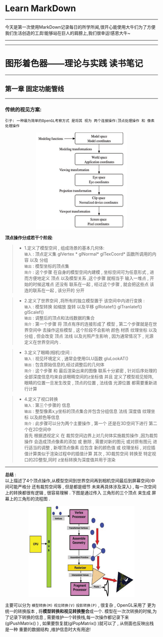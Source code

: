# Learn MarkDown  
***
今天是第一次使用MarkDown记录每日的所学所闻,很开心能使用大牛们为了方便我们生活创造的工具!能够站在巨人的肩膀上,我们很幸运!感恩大牛~
***

***
# 图形着色器——理论与实践 读书笔记
***
## 第一章 固定功能管线
***
### 传统的视见方案:
```
引子: 一种最为简单的OpenGL考察方式 是将其 视为 两个连接操作:顶点处理操作 和 像素处理操作
```
<div align=center>
<img width="300" height="320" src="https://github.com/13269351120/Daily_Study/raw/master/2018.11.17/OpenGL%20Vertex%20processing.png"/ alt = "OpenGL Vertex Processing">
</div>


__顶点操作分成若干个阶段__:
> * 1.定义了模型空间 , 组成场景的基本几何体:  
`输入` :  顶点定义集 glVertex * glNormal* glTexCoord* 函数所调用的内容 以及 分组  
`输出` :  模型坐标的顶点集  
`简介` :  这个步骤 在自身的模型空间内建模 , 坐标空间可为任意形式 , 进而方便地定义 顶点 以及模型关系 ,这个步骤 就相当于 输入一堆点 , 开始的时候这堆点 还没有 联系在一起 , 经过这个步骤 , 就会把这些点 该连的联系在一起 , 该分开的 分开  

> * 2.定义了世界空间 ,将所有的独立模型置于 该空间中内进行变换 :   
`输入` :  模型转换 如缩放 旋转 以及平移 glRotatef() glTranlatef() glScalef()   
`输出` :  调整后的顶点和法线数据的集合   
`简介` : 第一个步骤 将 顶点有序的连接形成了 模型 , 第二个步骤就是在世界空间中 去操作这些模型 , 这个阶段不会影响 颜色 材质 纹理坐标 以及分组 , 但会改变 顶点 法线 以及光照产生影响 , 因为通常情况下 , 光源 定义在世界空间内 .  
	
> * 3.定义了眼睛(相机)空间 :   
`输入` : 视见环境定义 , 通常会使用GLU函数 gluLookAT()   
`输出` : 包含原始信息的,经过调整后的几何体    
`简介` : 这个步骤 和 最后渲染出来的图像 联系十分紧密 , 针对后序处理的全部深度信息均来自该眼睛空间的z坐标值 并且 定义了模型视见矩阵, 眼睛的位置一旦发生改变 , 顶点的位置 , 法线值 光源位置 都需要重新进行计算   

> * 4.定义了视口转换   
`输入` : 第三个步骤的 信息   
`输出` : 整型像素x,y坐标的顶点集合并包含分组信息 法线 深度值 纹理坐标 以及颜色等信息  
`简介` : 此步骤可以分为两个主要操作 , 第一个 还是在3D空间下进行 第二个在2D空间中  
首先 根据透视定义 在 裁剪空间边界上对几何体实施裁剪操作 ,因为裁剪操作 会造成顶点像素的添加 或 删除 , 需要对新的图元 或对原有图元 进行适当的调整 , 新增顶点像素 应包含 新的颜色值 或 纹理坐标 , 对应插值计算类似于渲染过程中的插值计算 
其次 , 3D裁剪空间 转换至 特定视口的2D整型,同时 z坐标转换为深度值并用于渲染
***
**总结** :    
以上描述了4个顶点操作,从模型空间到世界空间再到相机空间最后到屏幕空间(中间可能严格分 还有裁剪空间等 , 但是都是细节 未来再具体涉及深入) , 每一次空间上的转换都很有逻辑 , 很容易理解 . 下图是通过传入 三角形的三个顶点 来生成 屏幕上的三角形的流程图 .  
<div align=center><img width="350" height="300" src="https://github.com/13269351120/Daily_Study/raw/master/2018.11.17/Graphics%20Pipeline.png"/></div>  

主要可以分为 `模型转换(M)` `视见转换(V)` `投影转换(P)` , 很复杂 , OpenGL采用了 更为统一的转换版本 , 将**模型转换和视见转换整合**成一个.
模型在一次次转换的时候,为了记录下转换的信息 , 需要维护一个转换栈,每一次操作都记录下来(glPushMatrix() ) , 如果要恢复就(glPopMatrix() )就可以了 , 从侧面也反映出栈是一种 重要的数据结构 ,维护信息时大有用途!

